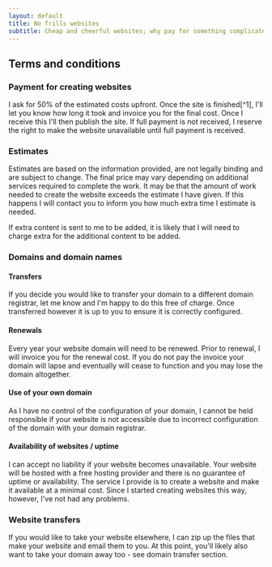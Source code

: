 ```yaml
---
layout: default
title: No frills websites
subtitle: Cheap and cheerful websites; why pay for something complicated if you don't need it.
---
```


## Terms and conditions

### Payment for creating websites

I ask for 50% of the estimated costs upfront. Once the site is finished[^1], I'll let you know how long it took and invoice you for the final cost. Once I receive this I'll then publish the site. If full payment is not received, I reserve the right to make the website unavailable until full payment is received. 

### Estimates

Estimates are based on the information provided, are not legally binding and are subject to change. The final price may vary depending on additional services required to complete the work.
It may be that the amount of work needed to create the website exceeds the estimate I have given. If this happens I will contact you to inform you how much extra time I estimate is needed.

If extra content is sent to me to be added, it is likely that I will need to charge extra for the additional content to be added.

### Domains and domain names
#### Transfers
If you decide you would like to transfer your domain to a different domain registrar, let me know and I'm happy to do this free of charge. Once transferred however it is up to you to ensure it is correctly configured.

#### Renewals
Every year your website domain will need to be renewed. Prior to renewal, I will invoice you for the renewal cost. If you do not pay the invoice your domain will lapse and eventually will cease to function and you may lose the domain altogether.

#### Use of your own domain
As I have no control of the configuration of your domain, I cannot be held responsible if your website is not accessible due to incorrect configuration of the domain with your domain registrar.

#### Availability of websites / uptime
I can accept no liability if your website becomes unavailable. Your website will be hosted with a free hosting provider and there is no guarantee of uptime or availability. The service I provide is to create a website and make it available at a minimal cost. Since I started creating websites this way, however, I've not had any problems.

### Website transfers
If you would like to take your website elsewhere, I can zip up the files that make your website and email them to you. At this point, you'll likely also want to take your domain away too - see domain transfer section.
